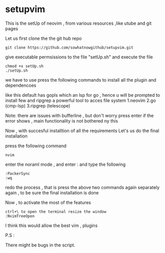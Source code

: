 # setupvim
This is the setUp of neovim , from various resources ,like utube and git pages

Let us first clone the the git hub repo 
```
git clone https://github.com/sowhatnowgithub/setupvim.git
```

give executable permsissions to the file "setUp.sh" and execute the file
```
chmod +x setUp.sh
./setUp.sh
```
we have to use press the following commands to install all the plugin and dependencoes 

like this default has gopls which an lsp for go , hence u will be prompted to install few and ripgrep a powerful tool to acces file system
1.neovim
2.go (cmp-lsp)
3.ripgrep (telescope)

Note: there are issues with bufferline , but don't worry press enter if the error shows , main functionality is not bothered ny this

Now , with succesful installtion of all the requirements
Let's us do the final installation

press  the following command
```
nvim
```

enter the noraml mode , and enter : and type the following
```
:PackerSync
:wq
```
redo the process , that is press the above two commands again separately again , to be sure the final installation is done


Now , to activate the most of the features 

```
ctrl+\ to open the terminal resize the window
:NvimTreeOpen
```

I think this would allow the best vim , plugins

P.S :

There might be bugs in the script.
